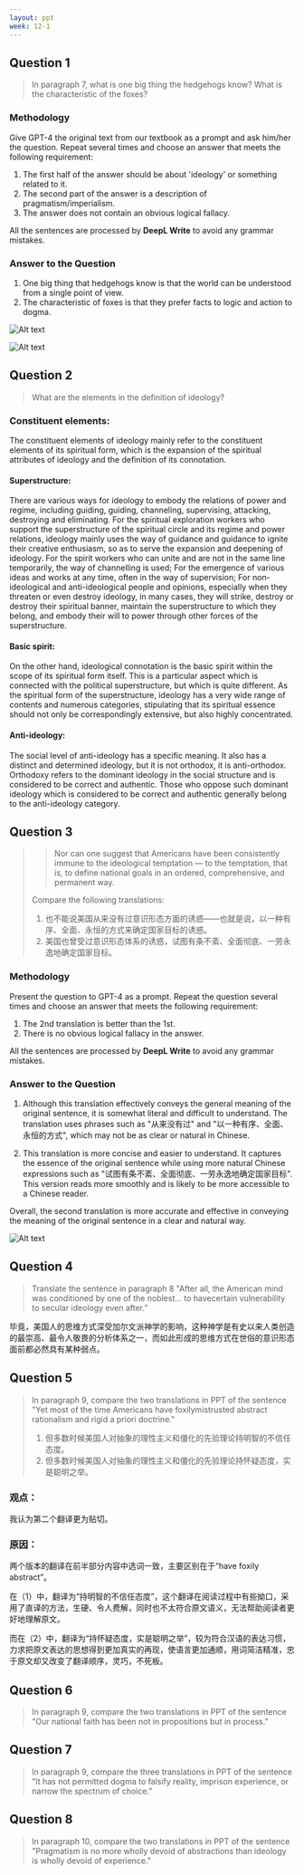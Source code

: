 ```yaml
---
layout: ppt
week: 12-1
---
```


## Question 1 <badge text="周康" />

> ln paragraph 7, what is one big thing the hedgehogs know? What is the characteristic of the foxes?

### Methodology

Give GPT-4 the original text from our textbook as a prompt and ask him/her the question. Repeat several times and choose an answer that meets the following requirement:

1. The first half of the answer should be about 'ideology' or something related to it.
2. The second part of the answer is a description of pragmatism/imperialism.
3. The answer does not contain an obvious logical fallacy.

All the sentences are processed by **DeepL Write** to avoid any grammar mistakes.

### Answer to the Question

1. One big thing that hedgehogs know is that the world can be understood from a single point of view.
2. The characteristic of foxes is that they prefer facts to logic and action to dogma.

![Alt text](./p1.png)

![Alt text](./p2.png)

## Question 2 <badge text="金贞贤" />

> What are the elements in the definition of ideology?

### Constituent elements:

The constituent elements of ideology mainly refer to the constituent elements of its spiritual form, which is the expansion of the spiritual attributes of ideology and the definition of its connotation.

#### Superstructure:

There are various ways for ideology to embody the relations of power and regime, including guiding, guiding, channeling, supervising, attacking, destroying and eliminating. For the spiritual exploration workers who support the superstructure of the spiritual circle and its regime and power relations, ideology mainly uses the way of guidance and guidance to ignite their creative enthusiasm, so as to serve the expansion and deepening of ideology. For the spirit workers who can unite and are not in the same line temporarily, the way of channelling is used; For the emergence of various ideas and works at any time, often in the way of supervision; For non-ideological and anti-ideological people and opinions, especially when they threaten or even destroy ideology, in many cases, they will strike, destroy or destroy their spiritual banner, maintain the superstructure to which they belong, and embody their will to power through other forces of the superstructure.

#### Basic spirit:

On the other hand, ideological connotation is the basic spirit within the scope of its spiritual form itself. This is a particular aspect which is connected with the political superstructure, but which is quite different. As the spiritual form of the superstructure, ideology has a very wide range of contents and numerous categories, stipulating that its spiritual essence should not only be correspondingly extensive, but also highly concentrated.

#### Anti-ideology:

The social level of anti-ideology has a specific meaning. It also has a distinct and determined ideology, but it is not orthodox, it is anti-orthodox. Orthodoxy refers to the dominant ideology in the social structure and is considered to be correct and authentic. Those who oppose such dominant ideology which is considered to be correct and authentic generally belong to the anti-ideology category.

## Question 3 <badge text="周康" />

> > Nor can one suggest that Americans have been consistently immune to the ideological temptation — to the temptation, that is, to define national goals in an ordered, comprehensive, and permanent way.
>
> Compare the following translations:
>
> 1. 也不能说美国从来没有过意识形态方面的诱惑——也就是说，以一种有序、全面、永恒的方式来确定国家目标的诱惑。
> 2. 美国也曾受过意识形态体系的诱惑，试图有条不紊、全面彻底、一劳永逸地确定国家目标。

### Methodology

Present the question to GPT-4 as a prompt. Repeat the question several times and choose an answer that meets the following requirement:

1. The 2nd translation is better than the 1st.
2. There is no obvious logical fallacy in the answer.

All the sentences are processed by **DeepL Write** to avoid any grammar mistakes.

### Answer to the Question

1. Although this translation effectively conveys the general meaning of the original sentence, it is somewhat literal and difficult to understand. The translation uses phrases such as "从来没有过" and "以一种有序、全面、永恒的方式", which may not be as clear or natural in Chinese.

2. This translation is more concise and easier to understand. It captures the essence of the original sentence while using more natural Chinese expressions such as "试图有条不紊、全面彻底、一劳永逸地确定国家目标". This version reads more smoothly and is likely to be more accessible to a Chinese reader.

Overall, the second translation is more accurate and effective in conveying the meaning of the original sentence in a clear and natural way.

![Alt text](./p3.png)

## Question 4 <badge text="金贞贤" />

> Translate the sentence in paragraph 8 "After all, the American mind was conditioned by one of the noblest... to havecertain vulnerability to secular ideology even after.”

毕竟，美国人的思维方式深受加尔文派神学的影响，这种神学是有史以来人类创造的最崇高、最令人敬畏的分析体系之一，而如此形成的思维方式在世俗的意识形态面前都必然具有某种弱点。

## Question 5 <badge text="金贞贤" />

> ln paragraph 9, compare the two translations in PPT of the sentence "Yet most of the time Americans have foxilymistrusted abstract rationalism and rigid a priori doctrine."
>
> 1. 但多数时候美国人对抽象的理性主义和僵化的先验理论持明智的不信任态度。
> 2. 但多数时候美国人对抽象的理性主义和僵化的先验理论持怀疑态度，实是聪明之举。

### 观点：

我认为第二个翻译更为贴切。

### 原因：

两个版本的翻译在前半部分内容中选词一致，主要区别在于“have foxily abstract”。

在（1）中，翻译为“持明智的不信任态度”，这个翻译在阅读过程中有些拗口，采用了直译的方法，生硬、令人费解，同时也不太符合原文语义，无法帮助阅读者更好地理解原文。

而在（2）中，翻译为“持怀疑态度，实是聪明之举”，较为符合汉语的表达习惯，力求把原文表达的思想得到更加真实的再现，使语言更加通顺，用词简洁精准，忠于原文却又改变了翻译顺序，灵巧，不死板。

## Question 6 <badge text="林佳成" />

> ln paragraph 9, compare the two translations in PPT of the sentence "Our national faith has been not in propositions but in process."

## Question 7 <badge text="林佳成" />

> ln paragraph 9, compare the three translations in PPT of the sentence "lt has not permitted dogma to falsify reality, imprison experience, or narrow the spectrum of choice."

## Question 8 <badge text="林佳成" />

> ln paragraph 10, compare the two translations in PPT of the sentence "Pragmatism is no more wholly devoid of abstractions than ideology is wholly devoid of experience."
